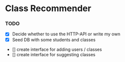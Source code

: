 # Class Recommender

### TODO

- [x] Decide whether to use the HTTP-API or write my own
- [x] Seed DB with some students and classes
- [] create interface for adding users / classes
- [] create interface for suggesting classes 
